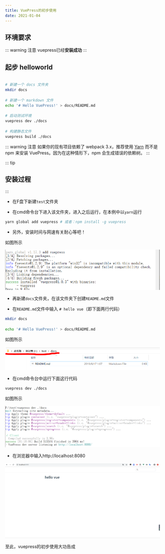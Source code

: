 ```yaml
---
title: VuePress的初步使用
date: 2021-01-04
---
```


## 环境要求
::: warning 注意
 vuepress已经**安装成功**
:::

## 起步 helloworld


``` sh

# 新建一个 docs 文件夹
mkdir docs

# 新建一个 markdown 文件
echo '# Hello VuePress!' > docs/README.md

# 启动测试环境
vuepress dev ./docs

# 构建静态文件
vuepress build ./docs
```

::: warning 注意
如果你的现有项目依赖了 webpack 3.x，推荐使用 [Yarn](https://yarnpkg.com/zh-Hans/) 而不是 npm 来安装 VuePress。因为在这种情形下，npm 会生成错误的依赖树。
:::

::: tip
## 安装过程
:::

+ 在F盘下新建```test```文件夹

+ 在cmd命令台下进入该文件夹，进入之后运行，在本例中以```yarn```运行

```sh
yarn global add vuepress # 或者：npm install -g vuepress
```
+ 另外，安装时间与网速有关耐心等吧！

如图所示

![安装第一步](/vuepress/vuepress安装第一步.png)

+ 再新建```docs```文件夹，在该文件夹下创建```README.md```文件

+ 在```README.md```文件中输入 ```# hello vue```（即下面两行代码）

```sh
mkdir docs

echo '# Hello VuePress!' > docs/README.md
```

如图所示

![安装第二步](/vuepress/vuepress安装第二步.png)

+ 在cmd命令台中运行下面这行代码

```sh
vuepress dev ./docs
```

如图所示

![安装第三步](/vuepress/vuepress安装第三步.png)

+ 在浏览器中输入http://localhost:8080

![安装第四步](/vuepress/vuepress安装第四步.png)

至此，vuepress的初步使用大功告成
